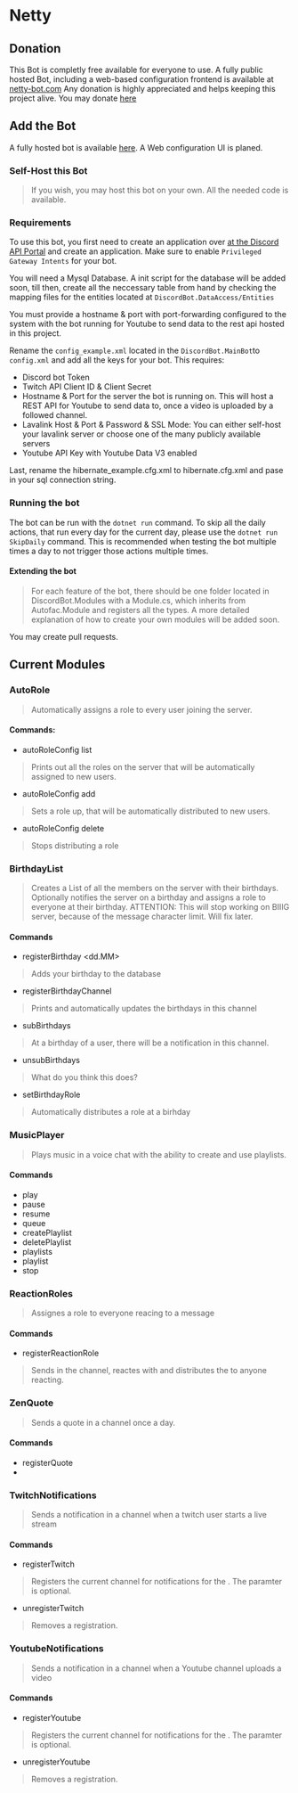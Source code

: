 # Netty


## Donation

This Bot is completly free available for everyone to use. A fully public hosted Bot, including a web-based configuration frontend is available at [netty-bot.com](https://netty-bot.com)
Any donation is highly appreciated and helps keeping this project alive.
You may donate [here](https://tipeeestream.com/brainyxs/donation)

## Add the Bot

A fully hosted bot is available [here](https://invite.netty-bot.com). A Web configuration UI is planed.

### Self-Host this Bot

> If you wish, you may host this bot on your own. All the needed code is available.

### Requirements

To use this bot, you first need to create an application over [at the Discord API Portal](https://discord.com/developers/applications) and create an application. Make sure to enable ```Privileged Gateway Intents``` for your bot. 

You will need a Mysql Database. A init script for the database will be added soon, till then, create all the neccessary table from hand by checking the mapping files for the entities located at ```DiscordBot.DataAccess/Entities```

You must provide a hostname & port with port-forwarding configured to the system with the bot running for Youtube to send data to the rest api hosted in this project.

Rename the ```config_example.xml``` located in the ```DiscordBot.MainBot```to ```config.xml``` and add all the keys for your bot. 
This requires:

- Discord bot Token
- Twitch API Client ID & Client Secret
- Hostname & Port for the server the bot is running on. This will host a REST API for Youtube to send data to, once a video is uploaded by a followed channel.
- Lavalink Host & Port & Password & SSL Mode: You can either self-host your lavalink server or choose one of the many publicly available servers
- Youtube API Key with Youtube Data V3 enabled

Last, rename the hibernate_example.cfg.xml to hibernate.cfg.xml and pase in your sql connection string. 

### Running the bot

The bot can be run with the ```dotnet run``` command. 
To skip all the daily actions, that run every day for the current day, please use the ```dotnet run SkipDaily``` command.
This is recommended when testing the bot multiple times a day to not trigger those actions multiple times.  

#### Extending the bot

> For each feature of the bot, there should be one folder located in DiscordBot.Modules with a Module.cs, which inherits from Autofac.Module and  registers all the types. 
> A more detailed explanation of how to create your own modules will be added soon. 

You may create pull requests.

## Current Modules

### AutoRole

> Automatically assigns a role to every user joining the server. 

#### Commands: 
- autoRoleConfig list 
> Prints out all the roles on the server that will be automatically assigned to new users. 
- autoRoleConfig add <RoleID>
> Sets a role up, that will be automatically distributed to new users. 
- autoRoleConfig delete <RoleId>
> Stops distributing a role
  
### BirthdayList

> Creates a List of all the members on the server with their birthdays. Optionally notifies the server on a birthday and assigns a role to everyone at their birthday. 
> ATTENTION: This will stop working on BIIIG server, because of the message character limit. Will fix later. 
  
#### Commands
- registerBirthday <dd.MM>
> Adds your birthday to the database
- registerBirthdayChannel
> Prints and automatically updates the birthdays in this channel
- subBirthdays
> At a birthday of a user, there will be a notification in this channel.
- unsubBirthdays
> What do you think this does?
- setBirthdayRole <RoleID>
> Automatically distributes a role at a birhday
  
  
### MusicPlayer
 
> Plays music in a voice chat with the ability to create and use playlists.
  
#### Commands
- play <NAME>
- pause
- resume
- queue
- createPlaylist <NAME>
- deletePlaylist <ID>
- playlists
- playlist <ID>
- stop
  
### ReactionRoles

> Assignes a role to everyone reacing to a message
  
#### Commands

- registerReactionRole <Emote> <RoleID> <Message>
> Sends <Message> in the channel, reactes with <Emote> and distributes the <Role> to anyone reacting.
  
### ZenQuote
  
> Sends a quote in a channel once a day. 
  
#### Commands
  
- registerQuote
- 

### TwitchNotifications

> Sends a notification in a channel when a twitch user starts a live stream

#### Commands

- registerTwitch <twitchUsername> <message>
> Registers the current channel for notifications for the <twitchUsername>. The <message> paramter is optional.
- unregisterTwitch <twitchUsername>
> Removes a registration.

### YoutubeNotifications

> Sends a notification in a channel when a Youtube channel uploads a video

#### Commands

- registerYoutube <channelId> <message>
> Registers the current channel for notifications for the <channelId>. The <message> paramter is optional.
- unregisterYoutube <channelId>
> Removes a registration.
